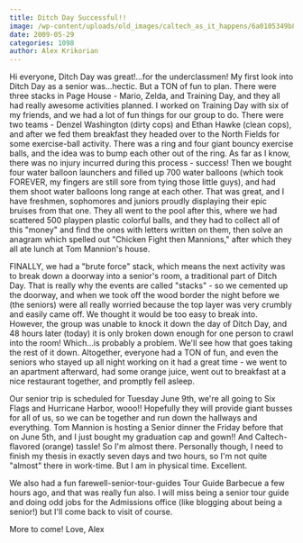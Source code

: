 ```yaml
---
title: Ditch Day Successful!!
image: /wp-content/uploads/old_images/caltech_as_it_happens/6a0105349b8251970b011570b0a060970b.jpg
date: 2009-05-29
categories: 1098
author: Alex Krikorian
---
```


Hi everyone,
Ditch Day was great!...for the underclassmen! My first look into Ditch Day as a senior was...hectic. But a TON of fun to plan. There were three stacks in Page House - Mario, Zelda, and Training Day, and they all had really awesome activities planned. I worked on Training Day with six of my friends, and we had a lot of fun things for our group to do. There were two teams - Denzel Washington (dirty cops) and Ethan Hawke (clean cops), and after we fed them breakfast they headed over to the North Fields for some exercise-ball activity. There was a ring and four giant bouncy exercise balls, and the idea was to bump each other out of the ring. 
As far as I know, there was no injury incurred during this process - success! Then we bought four water balloon launchers and filled up 700 water balloons (which took FOREVER, my fingers are still sore from tying those little guys), and had them shoot water balloons long range at each other. That was great, and I have freshmen, sophomores and juniors proudly displaying their epic bruises from that one. They all went to the pool after this, where we had scattered 500 playpen plastic colorful balls, and they had to collect all of this "money" and find the ones with letters written on them, then solve an anagram which spelled out "Chicken Fight then Mannions," after which they all ate lunch at Tom Mannion's house.

FINALLY, we had a "brute force" stack, which means the next activity was to break down a doorway into a senior's room, a traditional part of Ditch Day. That is really why the events are called "stacks" - so we cemented up the doorway, and when we took off the wood border the night before we (the seniors) were all really worried because the top layer was very crumbly and easily came off. We thought it would be too easy to break into. However, the group was unable to knock it down the day of Ditch Day, and 48 hours later (today) it is only broken down enough for one person to crawl into the room! Which...is probably a problem. We'll see how that goes taking the rest of it down. Altogether, everyone had a TON of fun, and even the seniors who stayed up all night working on it had a great time - we went to an apartment afterward, had some orange juice, went out to breakfast at a nice restaurant together, and promptly fell asleep.

Our senior trip is scheduled for Tuesday June 9th, we're all going to Six Flags and Hurricane Harbor, wooo!! Hopefully they will provide giant busses for all of us, so we can be together and run down the hallways and everything. Tom Mannion is hosting a Senior dinner the Friday before that on June 5th, and I just bought my graduation cap and gown!! And Caltech-flavored (orange) tassle! So I'm almost there. Personally though, I need to finish my thesis in exactly seven days and two hours, so I'm not quite "almost" there in work-time. But I am in physical time. Excellent.

We also had a fun farewell-senior-tour-guides Tour Guide Barbecue a few hours ago, and that was really fun also. I will miss being a senior tour guide and doing odd jobs for the Admissions office (like blogging about being a senior!) but I'll come back to visit of course.

More to come!
Love, Alex